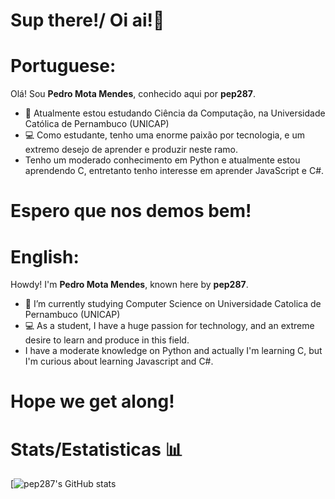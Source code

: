 # Sup there!/ Oi ai!👋

# Portuguese:
Olá! Sou **Pedro Mota Mendes**, conhecido aqui por **pep287**.
- 📕 Atualmente estou estudando Ciência da Computação, na Universidade Católica de Pernambuco (UNICAP)
- 💻 Como estudante, tenho uma enorme paixão por tecnologia, e um extremo desejo de aprender e produzir neste ramo.
- Tenho um moderado conhecimento em Python e atualmente estou aprendendo C, entretanto tenho interesse em aprender JavaScript e C#.
# Espero que nos demos bem!




# English:

Howdy! I'm **Pedro Mota Mendes**, known here by **pep287**.
- 📕 I’m currently studying Computer Science on Universidade Catolica de Pernambuco (UNICAP)
- 💻 As a student, I have a huge passion for technology, and an extreme desire to learn and produce in this field.
- I have a moderate knowledge on Python and actually I'm learning C, but I'm curious about learning Javascript and C#.
# Hope we get along!



# Stats/Estatisticas 📊

[![pep287's GitHub stats](https://github-readme-stats.vercel.app/api?username=pep287&show_icons=true&theme=radical)

<!--
**pep287/pep287** is a ✨ _special_ ✨ repository because its `README.md` (this file) appears on your GitHub profile.

Here are some ideas to get you started:

- 🔭 I’m currently working on ...
- 🌱 I’m currently learning ...
- 👯 I’m looking to collaborate on ...
- 🤔 I’m looking for help with ...
- 💬 Ask me about ...
- 📫 How to reach me: ...
- 😄 Pronouns: ...
- ⚡ Fun fact: ...
-->
